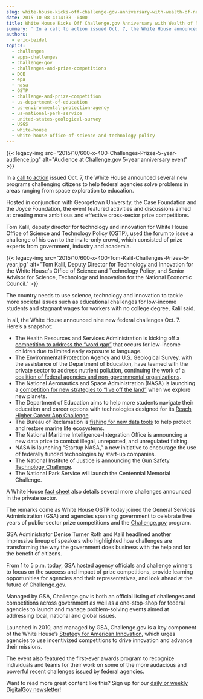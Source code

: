 ```yaml
---
slug: white-house-kicks-off-challenge-gov-anniversary-with-wealth-of-new-prize-competitions
date: 2015-10-08 4:14:38 -0400
title: White House Kicks Off Challenge.gov Anniversary with Wealth of New Prize Competitions
summary: ' In a call to action issued Oct. 7, the White House announced several new programs challenging citizens to help federal agencies solve problems in areas ranging from space exploration to education. Hosted in conjunction with Georgetown University, the Case Foundation and the Joyce Foundation, the event'
authors:
  - eric-beidel
topics:
  - challenges
  - apps-challenges
  - challenge-gov
  - challenges-and-prize-competitions
  - DOE
  - epa
  - nasa
  - OSTP
  - challenge-and-prize-competition
  - us-department-of-education
  - us-environmental-protection-agency
  - us-national-park-service
  - united-states-geological-survey
  - USGS
  - white-house
  - white-house-office-of-science-and-technology-policy
---
```


{{< legacy-img src="2015/10/600-x-400-Challenges-Prizes-5-year-audience.jpg" alt="Audience at Challenge.gov 5-year anniversary event" >}}

In a [call to action](https://www.whitehouse.gov/blog/2015/10/06/celebrating-five-year-anniversary-challengegov-more-20-new-prizes) issued Oct. 7, the White House announced several new programs challenging citizens to help federal agencies solve problems in areas ranging from space exploration to education.

Hosted in conjunction with Georgetown University, the Case Foundation and the Joyce Foundation, the event featured activities and discussions aimed at creating more ambitious and effective cross-sector prize competitions.

Tom Kalil, deputy director for technology and innovation for White House Office of Science and Technology Policy (OSTP), used the forum to issue a challenge of his own to the invite-only crowd, which consisted of prize experts from government, industry and academia.

{{< legacy-img src="2015/10/600-x-400-Tom-Kalil-Challenges-Prizes-5-year.jpg" alt="Tom Kalil, Deputy Director for Technology and Innovation for the White House's Office of Science and Technology Policy, and Senior Advisor for Science, Technology and Innovation for the National Economic Council." >}}

The country needs to use science, technology and innovation to tackle more societal issues such as educational challenges for low-income students and stagnant wages for workers with no college degree, Kalil said.

In all, the White House announced nine new federal challenges Oct. 7. Here’s a snapshot:

  * The Health Resources and Services Administration is kicking off a [competition to address the “word gap”](http://www.wordgapchallenge.hrsa.gov/) that occurs for low-income children due to limited early exposure to language.
  * The Environmental Protection Agency and U.S. Geological Survey, with the assistance of the Department of Education, have teamed with the private sector to address nutrient pollution, continuing the work of a [coalition of federal agencies and non-governmental organizations](https://www.whitehouse.gov/blog/2014/12/17/innovating-protect-our-waterways).
  * The National Aeronautics and Space Administration (NASA) is launching a [competition for new strategies to “live off the land”](http://www.nasa.gov/solve/) when we explore new planets.
  * The Department of Education aims to help more students navigate their education and career options with technologies designed for its [Reach Higher Career App Challenge](https://www.challenge.gov/challenge/reach-higher-career-app-challenge/).
  * The Bureau of Reclamation is [fishing for new data tools](https://www.challenge.gov/challenge/quantifying-drift-invertebrates-in-river-and-estuary-systems/) to help protect and restore marine life ecosystems.
  * The National Maritime Intelligence-Integration Office is announcing a new data prize to combat illegal, unreported, and unregulated fishing.
  * NASA is launching “Startup NASA,” a new initiative to encourage the use of federally funded technologies by start-up companies.
  * The National Institute of Justice is announcing the [Gun Safety Technology Challenge](http://www.nij.gov/funding/pages/fy16-gun-safety-challenge.aspx).
  * The National Park Service will launch the Centennial Memorial Challenge.

A White House [fact sheet](https://www.whitehouse.gov/sites/default/files/microsites/ostp/final_prizes_fact_sheet_100715.pdf) also details several more challenges announced in the private sector.

The remarks come as White House OSTP today joined the General Services Administration (GSA) and agencies spanning government to celebrate five years of public-sector prize competitions and the [Challenge.gov](https://www.challenge.gov/) program.

GSA Administrator Denise Turner Roth and Kalil headlined another impressive lineup of speakers who highlighted how challenges are transforming the way the government does business with the help and for the benefit of citizens.

From 1 to 5 p.m. today, GSA hosted agency officials and challenge winners to focus on the success and impact of prize competitions, provide learning opportunities for agencies and their representatives, and look ahead at the future of Challenge.gov.

Managed by GSA, Challenge.gov is both an official listing of challenges and competitions across government as well as a one-stop-shop for federal agencies to launch and manage problem-solving events aimed at addressing local, national and global issues.

Launched in 2010, and managed by GSA, Challenge.gov is a key component of the White House’s [Strategy for American Innovation](https://www.whitehouse.gov/innovation/strategy), which urges agencies to use incentivized competitions to drive innovation and advance their missions.

The event also featured the first-ever awards program to recognize individuals and teams for their work on some of the more audacious and powerful recent challenges issued by federal agencies.

Want to read more great content like this? Sign up for our [daily or weekly DigitalGov newsletter](https://public.govdelivery.com/accounts/USHOWTO/subscriber/new)!